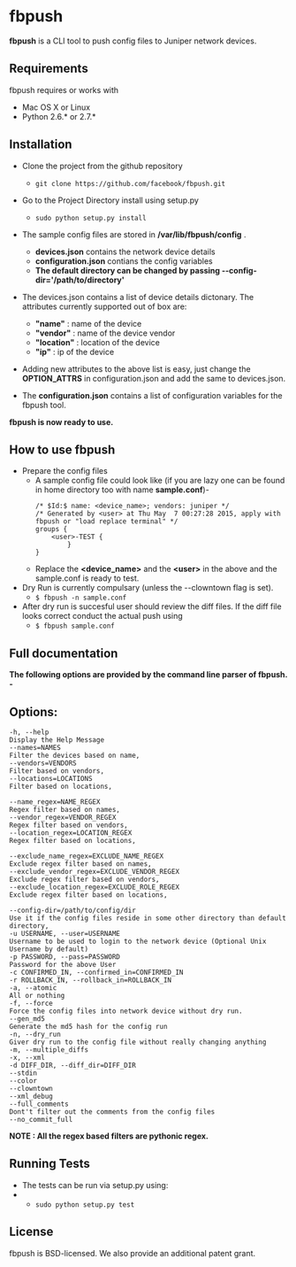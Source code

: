 # fbpush
**fbpush** is a CLI tool to push config files to Juniper network devices. 


## Requirements
fbpush requires or works with
* Mac OS X or Linux
* Python 2.6.* or 2.7.*


## Installation

*   Clone the project from the github repository
    *   `git clone https://github.com/facebook/fbpush.git`

*   Go to the Project Directory install using setup.py
    *   `sudo python setup.py install`

*   The sample config files are stored in **/var/lib/fbpush/config** .
    *   **devices.json** contains the network device details   
    *   **configuration.json** contians the config variables
    *   **The default directory can be changed by passing --config-dir='/path/to/directory'**

* The devices.json contains a list of device details dictonary. The attributes currently supported out of box are:
    *    **"name"** : name of the device
    *    **"vendor"** : name of the device vendor
    *    **"location"** :  location of the device
    *    **"ip"** : ip of the device
    
* Adding new attributes to the above list is easy, just change the **OPTION_ATTRS** in configuration.json and add the same to devices.json.   
    
* The **configuration.json** contains a list of configuration  variables for the fbpush tool.  

  

**fbpush is now ready to use.**   

## How to use fbpush

* Prepare the config files 
  * A sample config file could look like (if you are lazy one can be found in home directory too with name **sample.conf**)-      
    ```
    /* $Id:$ name: <device_name>; vendors: juniper */
    /* Generated by <user> at Thu May  7 00:27:28 2015, apply with fbpush or "load replace terminal" */
    groups {
        <user>-TEST {
            }
    }
    ```   
  * Replace the **&lt;device_name&gt;** and the **&lt;user&gt;** in the above and the sample.conf is ready to test.    
* Dry Run is currently compulsary (unless the --clowntown flag is set).
    *   ``` $ fbpush -n sample.conf  ```
* After dry run is succesful user should review the diff files. If the diff file looks correct conduct the actual push using
    *   ``` $ fbpush sample.conf ``` 


## Full documentation

**The following options are provided by the command line parser of fbpush. -**

## Options: ##
    -h, --help                                                          Display the Help Message   
    --names=NAMES                                                       Filter the devices based on name,    
    --vendors=VENDORS                                                   Filter based on vendors,     
    --locations=LOCATIONS                                               Filter based on locations, 
    
    --name_regex=NAME_REGEX                                             Regex filter based on names,   
    --vendor_regex=VENDOR_REGEX                                         Regex filter based on vendors,
    --location_regex=LOCATION_REGEX                                     Regex filter based on locations,   
    
    --exclude_name_regex=EXCLUDE_NAME_REGEX                             Exclude regex filter based on names,   
    --exclude_vendor_regex=EXCLUDE_VENDOR_REGEX                         Exclude regex filter based on vendors, 
    --exclude_location_regex=EXCLUDE_ROLE_REGEX                         Exclude regex filter based on locations, 

    --config-dir=/path/to/config/dir                                    Use it if the config files reside in some other directory than default directory,
    -u USERNAME, --user=USERNAME                                        Username to be used to login to the network device (Optional Unix Username by default)  
    -p PASSWORD, --pass=PASSWORD                                        Password for the above User
    -c CONFIRMED_IN, --confirmed_in=CONFIRMED_IN    
    -r ROLLBACK_IN, --rollback_in=ROLLBACK_IN  
    -a, --atomic                                                        All or nothing  
    -f, --force                                                         Force the config files into network device without dry run.
    --gen_md5                                                           Generate the md5 hash for the config run
    -n, --dry_run                                                       Giver dry run to the config file without really changing anything
    -m, --multiple_diffs  
    -x, --xml  
    -d DIFF_DIR, --diff_dir=DIFF_DIR  
    --stdin  
    --color  
    --clowntown  
    --xml_debug  
    --full_comments                                                     Dont't filter out the comments from the config files
    --no_commit_full  

**NOTE : All the regex based filters are pythonic regex.**

## Running Tests
* The tests can be run via setup.py using:
* * ```sudo python setup.py test```

    
## License
fbpush is BSD-licensed. We also provide an additional patent grant.

